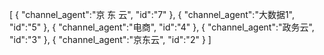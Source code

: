 [
	{
		"channel_agent":"京  东  云",
		"id":"7"
	},
	{
		"channel_agent":"大数据1",
		"id":"5"
	},
	{
		"channel_agent":"电商",
		"id":"4"
	},
	{
		"channel_agent":"政务云",
		"id":"3"
	},
	{
		"channel_agent":"京东云",
		"id":"2"
	}
]